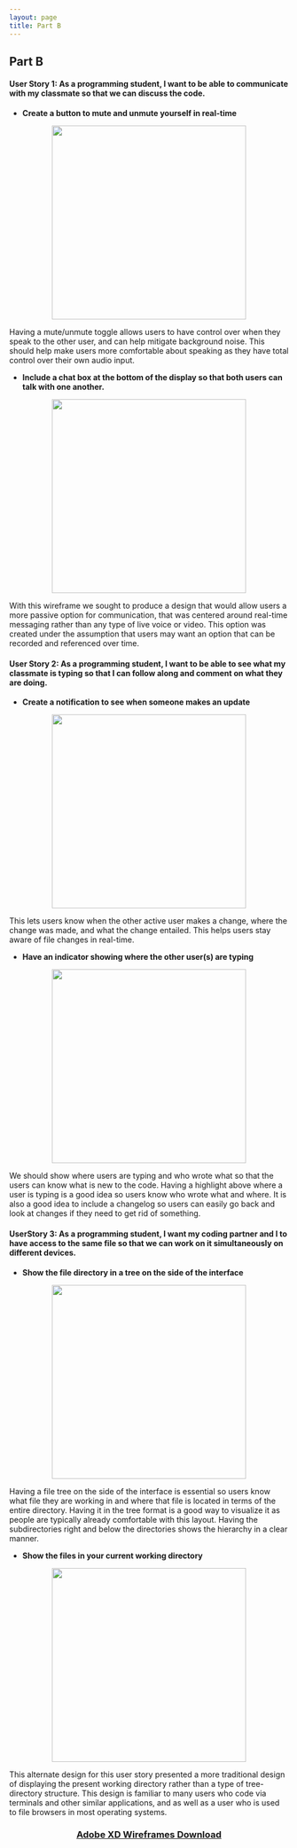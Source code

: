 ```yaml
---
layout: page
title: Part B
---
```


## Part B


#### User Story 1: As a programming student, I want to be able to communicate with my classmate so that we can discuss the code.

* **Create a button to mute and unmute yourself in real-time**
<p align="center">
<img src="https://i.imgur.com/JNpETVu.png" width="350">
</p>

Having a mute/unmute toggle allows users to have control over when they speak to the other user, and can help mitigate background noise. This should help make users more comfortable about speaking as they have total control over their own audio input.


* **Include a chat box at the bottom of the display so that both users can talk with one another.**
<p align="center">
<img src="https://i.imgur.com/1de3vzt.png" width="350">
</p>

With this wireframe we sought to produce a design that would allow users a more passive option for communication, that was centered around real-time messaging rather than any type of live voice or video. This option was created under the assumption that users may want an option that can be recorded and referenced over time.


#### User Story 2: As a programming student, I want to be able to see what my classmate is typing so that I can follow along and comment on what they are doing.

* **Create a notification to see when someone makes an update**
<p align="center">
<img src="https://i.imgur.com/Gs416Hd.png" width="350">
</p>

This lets users know when the other active user makes a change, where the change was made, and what the change entailed. This helps users stay aware of file changes in real-time.


* **Have an indicator showing where the other user(s) are typing**
<p align="center">
<img src="https://i.imgur.com/0pdR2lC.png" width="350">
</p>

We should show where users are typing and who wrote what so that the users can know what is new to the code. Having a highlight above where a user is typing is a good idea so users know who wrote what and where.  It is also a good idea to include a changelog so users can easily go back and look at changes if they need to get rid of something.


#### UserStory 3: As a programming student, I want my coding partner and I to have access to the same file so that we can work on it simultaneously on different devices.

* **Show the file directory in a tree on the side of the interface** 
<p align="center">
<img src="https://i.imgur.com/Ul6hqo2.png" width="350">
</p>

Having a file tree on the side of the interface is essential so users know what file they are working in and where that file is located in terms of the entire directory. Having it in the tree format is a good way to visualize it as people are typically already comfortable with this layout. Having the subdirectories right and below the directories shows the hierarchy in a clear manner. 


* **Show the files in your current working directory**
<p align="center">
<img src="https://i.imgur.com/7ug0iij.png" width="350">
</p>

This alternate design for this user story presented a more traditional design of displaying the present working directory rather than a type of tree-directory structure. This design is familiar to many users who code via terminals and other similar applications, and as well as a user who is used to file browsers in most operating systems.



<h3 align="center"><a href="https://github.com/jbs26156/4800-Term-Project/blob/main/Milestone%203%20-%20Part%20B.xd">Adobe XD Wireframes Download</h3>



